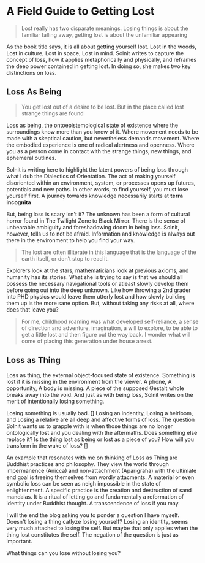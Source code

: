# A Field Guide to Getting Lost

> Lost really has two disparate meanings. Losing things is about the familiar falling away, getting lost is about the unfamiliar appearing

As the book title says, it is all about getting yourself lost. Lost in the woods, Lost in culture, Lost in space, Lost in mind. Solnit writes to capture the concept of loss, how it applies metaphorically and physically, and reframes the deep power contained in getting lost. In doing so, she makes two key distinctions on loss. 

## Loss As Being

> You get lost out of a desire to be lost. But in the place called lost strange things are found

Loss as being, the ontoepistemological state of existence where the surroundings know more than you know of it. Where movement needs to be made with a skeptical caution, but nevertheless demands movement. Where the embodied experience is one of radical alertness and openness. Where you as a person come in contact with the strange things, new things, and ephemeral outlines.

Solnit is writing here to highlight the latent powers of being loss through what I dub the Dialectics of Orientation. The act of making yourself disoriented within an environment, system, or processes opens up futures, potentials and new paths. In other words, to find yourself, you must lose yourself first. A journey towards knowledge necessarily starts at **terra incognita** 

But, being loss is scary isn't it? The unknown has been a form of cultural horror found in The Twilight Zone to Black Mirror. There is the sense of unbearable ambiguity and foreshadowing doom in being loss. Solnit, however, tells us to not be afraid. Information and knowledge is always out there in the environment to help you find your way. 

> The lost are often illiterate in this language that is the language of the earth itself, or don’t stop to read it.  

Explorers look at the stars, mathematicians look at previous axioms, and humanity has its stories. What she is trying to say is that we should all possess the necessary navigational tools or atleast slowly develop them before going out into the deep unknown. Like how throwing a 2nd grader into PHD physics would leave them utterly lost and how slowly building them up is the more sane option. But, without taking any risks at all, where does that leave you?

> For me, childhood roaming was what developed self-reliance, a sense of direction and adventure, imagination, a will to explore, to be able to get a little lost and then figure out the way back. I wonder what will come of placing this generation under house arrest.

## Loss as Thing

Loss as thing, the external object-focused state of existence. Something is lost if it is missing in the environment from the viewer. A phone, A opportunity, A body is missing. A piece of the supposed Gestalt whole breaks away into the void. And just as with being loss, Solnit writes on the merit of intentionally losing something.

Losing something is usually bad. [] Losing an indentity, Losing a heirloom, and Losing a relative are all deep and affective forms of loss. The question Solnit wants us to grapple with is when those things are no longer ontologically lost and you dealing with the aftermaths. Does something else replace it? Is the thing lost as being or lost as a piece of you? How will you transform in the wake of loss? []

An example that resonates with me on thinking of Loss as Thing are Buddhist practices and philosophy. They view the world through impermanence (Anicca) and non-attachment (Aparigraha) with the ultimate end goal is freeing themselves from wordly attacments. A material or even symbolic loss can be seen as neigh impossible in the state of enlightenment. A specific practice is the creation and destruction of sand mandalas. It is a ritual of letting go and fundamentally a reformation of identity under Buddhist thought. A transcendence of loss if you may.

I will the end the blog asking you to ponder a question I have myself. Doesn't losing a thing catlyze losing yourself? Losing an identity, seems very much attached to losing the self. But maybe that only applies when the thing lost constitutes the self. The negation of the question is just as important. 

What things can you lose without losing you? 
